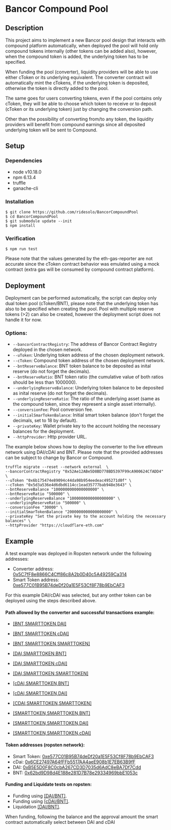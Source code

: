 # Bancor Compound Pool

## Description

This project aims to implement a new Bancor pool design that interacts with compound platform automatically, when deployed the pool will hold only compound tokens internally (other tokens can be added also), however, when the compound token is added, the underlying token has to be specified.

When funding the pool (converter), liquidity providers will be able to use either cToken or its underlying equivalent. The converter contract will automatically mint the cTokens, if the underlying token is deposited, otherwise the token is directly added to the pool.

The same goes for users converting tokens, even if the pool contains only cToken, they will be able to choose which token to receive or to deposit (cToken or its underlying token) just by changing the conversion path.

Other than the possibility of converting from/to any token, the liquidity providers will benefit from compound earnings since all deposited underlying token will be sent to Compound.

## Setup

### Dependencies

* node v10.18.0
* npm 6.13.4
* truffle
* ganache-cli

### Installation

```console
$ git clone https://github.com/ridesolo/BancorCompoundPool
$ cd BancorCompoundPool
$ git submodule update --init
$ npm install
```
### Verification

```console
$ npm run test 
```
Please note that the values generated by the eth-gas-reporter are not accurate since the cToken contract behavior was emulated using a mock contract (extra gas will be consumed by compound contract platform).

## Deployment

Deployment can be performed automatically, the script can deploy only dual token pool (cToken/BNT), please note that the underlying token has also to be specified when creating the pool. Pool with multiple reserve tokens (>2) can also be created, however the deployment script does not handle it for now.

### Options:

* `--bancorContractRegistry`: The address of Bancor Contract Registry deployed in the chosen network.
* `--uToken`: Underlying token address of the chosen deployment network.
* `--cToken`: Compound token address of the chosen deployment network.
* `--bntReserveBalance`: BNT token balance to be deposited as inital reserve (do not forget the decimals).
* `--bntReserveRatio`: BNT token ratio (the cumulative value of both ratios should be less than 1000000).
* `--underlyingReserveBalance`: Underlying token balance to be deposited as inital reserve (do not forget the decimals).
* `--underlyingReserveRatio`: The ratio of the underlying asset (same as the compound token, since they represent a single asset internally).
* `--conversionFee`: Pool conversion fee.
* `--initialSmarTokenBalance`: Initial smart token balance (don't forget the decimals, set to 18 by default).
* `--privateKey`: Wallet private key to the account holding the necessary balances for the deployment.
* `--httpProvider`: Http provider URL.

The example below shows how to deploy the converter to the live ethreum network using DAI/cDAI and BNT. Please note that the provided addresses can be subject to change by Bancor or Compound.

```console
truffle migrate --reset --network external  \
--bancorContractRegistry "0x52Ae12ABe5D8BD778BD5397F99cA900624CfADD4" \
--uToken "0x6b175474e89094c44da98b954eedeac495271d0f" \
--cToken "0x5d3a536e4d6dbd6114cc1ead35777bab948e3643" \
--bntReserveBalance "1000000000000000000" \
--bntReserveRatio "500000" \
--underlyingReserveBalance "1000000000000000000" \
--underlyingReserveRatio "500000" \
--conversionFee "30000" \
--initialSmarTokenBalance "2000000000000000000" \
--privateKey "Set the private key to the account holding the necessary balances" \
--httpProvider "https://cloudflare-eth.com"
```
## Example 

A test example was deployed in Ropsten network under the following addresses:

* Converter address: [0x5C7fF8e8866C4Cff86c8A2b0D40c5A49259Ca314](https://ropsten.etherscan.io/address/0x5C7fF8e8866C4Cff86c8A2b0D40c5A49259Ca314)
* Smart Token address: [0xe577C01B95B74deDf20a1E5F53Cf8F78b9EbCAF3](https://ropsten.etherscan.io/address/0xe577C01B95B74deDf20a1E5F53Cf8F78b9EbCAF3)

For this example DAI/cDAI was selected, but any onther token can be deployed using the steps described above.

#### Path allowed by the converter and successful transactions example:

- [[BNT,SMARTTOKEN,DAI]](https://ropsten.etherscan.io/tx/0x358110ffa5babe668db6bc74f35d188c0e06b0ab87fc06185aadd71018b3c21d)
- [[BNT,SMARTTOKEN,cDAI]](https://ropsten.etherscan.io/tx/0xa2088c24e87cb2a8253e7c2adf0dee1e8abed16e3b3b5576d4e3d5a511d7d207)
- [[BNT,SMARTTOKEN,SMARTTOKEN]](https://ropsten.etherscan.io/tx/0xa4fec89f4d0d5564057f34cd7c99b29bdf8bdcd758dc826196cd90ac62c8b76b)

- [[DAI,SMARTTOKEN,BNT]](https://ropsten.etherscan.io/tx/0x75628f253b100a8809dc59676a6dbdc9183cf030cb4d0e40ef7998aa7f502d2d)
- [[DAI,SMARTTOKEN,cDAI]](https://ropsten.etherscan.io/tx/0x0202601bb2a3c20248e46cd6fb314ae283569354462102a0f6b5f83b466c4047)
- [[DAI,SMARTTOKEN,SMARTTOKEN]](https://ropsten.etherscan.io/tx/0xc9e494903b4f5ac3e245a9fcff1bbc05c39cff2114f557d344ea2a336b82afa1)

- [[cDAI,SMARTTOKEN,BNT]](https://ropsten.etherscan.io/tx/0x8c8f41610d77cd6912678e0424afa2e615dcaa60565822217dc673d7f5376587)
- [[cDAI,SMARTTOKEN,DAI]](https://ropsten.etherscan.io/tx/0x0f7ff181735c5b4523a4a5fe647296547bb7965636420e57e13b8160268ec2c9)
- [[CDAI,SMARTTOKEN,SMARTTOKEN]](https://ropsten.etherscan.io/tx/0x8ea74f4ec7f5d16927ff0b9d9c6ea7cda91106f7ad56273aa9a80f361ef3932f)

- [[SMARTTOKEN,SMARTTOKEN,BNT]](https://ropsten.etherscan.io/tx/0x30f40e9032716120061b6abbf17cb239e26766eceec2a72b1e55ce7dbd0b6552)
- [[SMARTTOKEN,SMARTTOKEN,DAI]](https://ropsten.etherscan.io/tx/0x19b284d8a62e8a3aa4d3f21a2bcd7ea8ee2e4dc60d474943d820def25a5780a9)
- [[SMARTTOKEN,SMARTTOKEN,cDAI]](https://ropsten.etherscan.io/tx/0xa925d275515a9da769203641be5044aa4c942d83418bcef1f582636858bf418f)

#### Token addresses (ropsten network):

- Smart Token: [0xe577C01B95B74deDf20a1E5F53Cf8F78b9EbCAF3](https://ropsten.etherscan.io/address/0xe577C01B95B74deDf20a1E5F53Cf8F78b9EbCAF3)
- cDai: [0x6CE27497A64fFFb5517AA4aeE908b1E7EB63B9fF](https://ropsten.etherscan.io/address/0x6CE27497A64fFFb5517AA4aeE908b1E7EB63B9fF)
- DAI: [0xB5E5D0F8C0cbA267CD3D7035d6AdC8eBA7Df7Cdd](https://ropsten.etherscan.io/address/0xB5E5D0F8C0cbA267CD3D7035d6AdC8eBA7Df7Cdd)
- BNT: [0x62bd9D98d4E188e281D7B78e29334969bbE1053c](https://ropsten.etherscan.io/address/0x62bd9D98d4E188e281D7B78e29334969bbE1053c)

#### Funding and Liquidate tests on ropsten:

- Funding using [[DAI/BNT]](https://ropsten.etherscan.io/tx/0x99e24e62f7d2c468ba8b63fedf89756fa04b80a839e3f0e505b2a055021144d8).
- Funding using [[cDAI/BNT]](1https://ropsten.etherscan.io/tx/0x9270210f4f2a626dfd36af6ad923d53c08a35fcc07f5c45cad7970a757a61928).
- Liquidation [[DAI/BNT]](https://ropsten.etherscan.io/tx/0x3728d56b4795ba1a79690894d1c6316ba8bfab9f4adc61c46257d390e184bd50).

When funding, following the balance and the approval amount the smart contract automatically select between DAI and cDAI